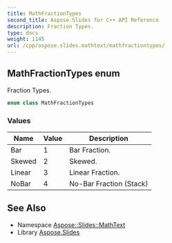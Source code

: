 ```yaml
---
title: MathFractionTypes
second_title: Aspose.Slides for C++ API Reference
description: Fraction Types.
type: docs
weight: 1145
url: /cpp/aspose.slides.mathtext/mathfractiontypes/
---
```

## MathFractionTypes enum


Fraction Types.

```cpp
enum class MathFractionTypes
```

### Values

| Name | Value | Description |
| --- | --- | --- |
| Bar | 1 | Bar Fraction. |
| Skewed | 2 | Skewed. |
| Linear | 3 | Linear Fraction. |
| NoBar | 4 | No-Bar Fraction (Stack) |

## See Also

* Namespace [Aspose::Slides::MathText](../)
* Library [Aspose.Slides](../../)
